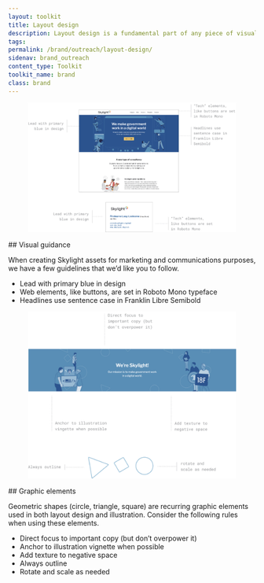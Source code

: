 ```yaml
---
layout: toolkit
title: Layout design
description: Layout design is a fundamental part of any piece of visual communication. Whether we’re designing a web page or a business card, our layout is key when it comes to creating an engaging and user-friendly experience.
tags:
permalink: /brand/outreach/layout-design/
sidenav: brand_outreach
content_type: Toolkit
toolkit_name: brand
class: brand
---
```


<div class="row brand__content-section">
<div class="col-md-8">
  <div class="section__container p-5">
    <figure class="">
      <img class="" src="/img/brand/outreach/intro.jpg" alt="">
    </figure>
  </div>
</div>
<div class="col-md-4" markdown="1">
## Visual guidance

When creating Skylight assets for marketing and communications purposes, we have a few guidelines that we’d like you to follow.

- Lead with primary blue in design
- Web elements, like buttons, are set in Roboto Mono typeface
- Headlines use sentence case in Franklin Libre Semibold
</div>
</div>

<div class="row brand__content-section">
<div class="col-md-8">
  <div class="section__container p-5">
    <figure class="">
      <img class="" src="/img/brand/outreach/graphic-elements.jpg" alt="">
    </figure>
  </div>
</div>
<div class="col-md-4" markdown="1">
## Graphic elements

Geometric shapes (circle, triangle, square) are recurring graphic elements used in both layout design and illustration. Consider the following rules when using these elements.

- Direct focus to important copy (but don’t overpower it)
- Anchor to illustration vignette when possible
- Add texture to negative space
- Always outline
- Rotate and scale as needed
</div>
</div>